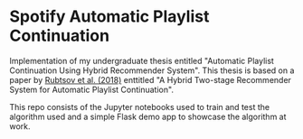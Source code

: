 # Spotify Automatic Playlist Continuation

Implementation of my undergraduate thesis entitled "Automatic Playlist Continuation Using Hybrid Recommender System".
This thesis is based on a paper by [Rubtsov et al. (2018)](https://dl.acm.org/doi/abs/10.1145/3267471.3267488) enttitled "A Hybrid Two-stage Recommender System for Automatic Playlist Continuation".

This repo consists of the Jupyter notebooks used to train and test the algorithm used and a simple Flask demo app to showcase the algorithm at work.
